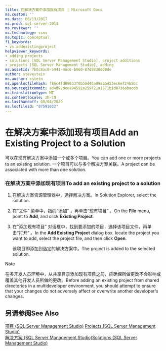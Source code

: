 ```yaml
---
title: 在解决方案中添加现有项目 | Microsoft Docs
ms.custom: ''
ms.date: 06/13/2017
ms.prod: sql-server-2014
ms.reviewer: ''
ms.technology: ssms
ms.topic: conceptual
f1_keywords:
- vs.addexistingproject
helpviewer_keywords:
- adding projects
- solutions [SQL Server Management Studio], project additions
- projects [SQL Server Management Studio], adding
ms.assetid: 7b0c8ac0-5941-4ac6-b960-87d9830d00de
author: stevestein
ms.author: sstein
ms.openlocfilehash: f86c4fd09033f0b50d46a09a35453ec6ef24b5bc
ms.sourcegitcommit: ad4d92dce894592a259721a1571b1d8736abacdb
ms.translationtype: MT
ms.contentlocale: zh-CN
ms.lasthandoff: 08/04/2020
ms.locfileid: "87591032"
---
```

# <a name="add-an-existing-project-to-a-solution"></a><span data-ttu-id="e841b-102">在解决方案中添加现有项目</span><span class="sxs-lookup"><span data-stu-id="e841b-102">Add an Existing Project to a Solution</span></span>
  <span data-ttu-id="e841b-103">可以在现有解决方案中添加一个或多个项目。</span><span class="sxs-lookup"><span data-stu-id="e841b-103">You can add one or more projects to an existing solution.</span></span> <span data-ttu-id="e841b-104">一个项目可以与多个解决方案关联。</span><span class="sxs-lookup"><span data-stu-id="e841b-104">A project can be associated with more than one solution.</span></span>  
  
### <a name="to-add-an-existing-project-to-a-solution"></a><span data-ttu-id="e841b-105">在解决方案中添加现有项目</span><span class="sxs-lookup"><span data-stu-id="e841b-105">To add an existing project to a solution</span></span>  
  
1.  <span data-ttu-id="e841b-106">在解决方案资源管理器中，选择解决方案。</span><span class="sxs-lookup"><span data-stu-id="e841b-106">In Solution Explorer, select the solution.</span></span>  
  
2.  <span data-ttu-id="e841b-107">在“文件”  菜单中，指向“添加”  ，再单击“现有项目”  。</span><span class="sxs-lookup"><span data-stu-id="e841b-107">On the **File** menu, point to **Add**, and click **Existing Project**.</span></span>  
  
3.  <span data-ttu-id="e841b-108">在“添加现有项目”  对话框中，找到要添加的项目，选择该项目文件，再单击“打开”  。</span><span class="sxs-lookup"><span data-stu-id="e841b-108">In the **Add Existing Project** dialog box, locate the project you want to add, select the project file, and then click **Open**.</span></span>  
  
     <span data-ttu-id="e841b-109">该项目即添加到选定的解决方案中。</span><span class="sxs-lookup"><span data-stu-id="e841b-109">The project is added to the selected solution.</span></span>  
  
> [!NOTE]  
>  <span data-ttu-id="e841b-110">在多开发人员环境中，从共享目录添加现有项目之前，应确保所做更改不会影响或覆盖其他开发人员所做的更改。</span><span class="sxs-lookup"><span data-stu-id="e841b-110">Before adding an existing project from shared directories in a multideveloper environment, you should attempt to ensure that your changes do not adversely affect or overwrite another developer's changes.</span></span>  
  
## <a name="see-also"></a><span data-ttu-id="e841b-111">另请参阅</span><span class="sxs-lookup"><span data-stu-id="e841b-111">See Also</span></span>  
 <span data-ttu-id="e841b-112">[项目 &#40;SQL Server Management Studio&#41;](projects-sql-server-management-studio.md) </span><span class="sxs-lookup"><span data-stu-id="e841b-112">[Projects &#40;SQL Server Management Studio&#41;](projects-sql-server-management-studio.md) </span></span>  
 [<span data-ttu-id="e841b-113">解决方案 (SQL Server Management Studio)</span><span class="sxs-lookup"><span data-stu-id="e841b-113">Solutions &#40;SQL Server Management Studio&#41;</span></span>](solutions-sql-server-management-studio.md)  
  
  

